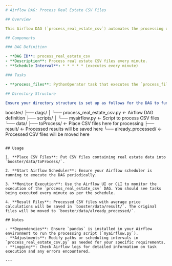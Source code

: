 ```yaml
---
# Airflow DAG: Process Real Estate CSV Files

## Overview

This Airflow DAG (`process_real_estate_csv`) automates the processing of real estate CSV files. It reads CSV files from a designated directory, calculates the average price, stores the result, and moves the processed files to another directory. The DAG is scheduled to run every minute.

## Components

### DAG Definition

- **DAG ID**: process_real_estate_csv
- **Description**: Process real estate CSV files every minute.
- **Schedule Interval**: * * * * * (executes every minute)

### Tasks

- **process_files**: PythonOperator task that executes the `process_files` function defined in `myairflow.py`.

## Directory Structure

Ensure your directory structure is set up as follows for the DAG to function correctly:

```
booster/
├── dags/
│   └── process_real_estate_csv.py  <- Airflow DAG definition
├── scripts/
│   └── myairflow.py      <- Script to process CSV files
└── data/
    ├── toProcess/        <- Place CSV files here for processing
    ├── result/           <- Processed results will be saved here
    └── already_processed/ <- Processed CSV files will be moved here
```

## Usage

1. **Place CSV Files**: Put CSV files containing real estate data into `booster/data/toProcess/`.
   
2. **Start Airflow Scheduler**: Ensure your Airflow scheduler is running to execute the DAG periodically.

3. **Monitor Execution**: Use the Airflow UI or CLI to monitor the execution of the `process_real_estate_csv` DAG. You should see tasks being executed every minute as per the schedule.

4. **Result Files**: Processed CSV files with average price calculations will be saved in `booster/data/result/`. The original files will be moved to `booster/data/already_processed/`.

## Notes

- **Dependencies**: Ensure `pandas` is installed in your Airflow environment to run the processing script (`myairflow.py`).
- **Adjustments**: Modify paths or scheduling intervals in `process_real_estate_csv.py` as needed for your specific requirements.
- **Logging**: Check Airflow logs for detailed information on task execution and any errors encountered.

---
```

